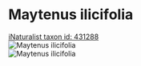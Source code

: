 
Maytenus ilicifolia
===================
  
[iNaturalist taxon id: 431288](https://www.inaturalist.org/taxa/431288)  
![Maytenus ilicifolia](https://inaturalist-open-data.s3.amazonaws.com/photos/37210619/medium.jpeg)  
![Maytenus ilicifolia](https://inaturalist-open-data.s3.amazonaws.com/photos/37210780/medium.jpeg)